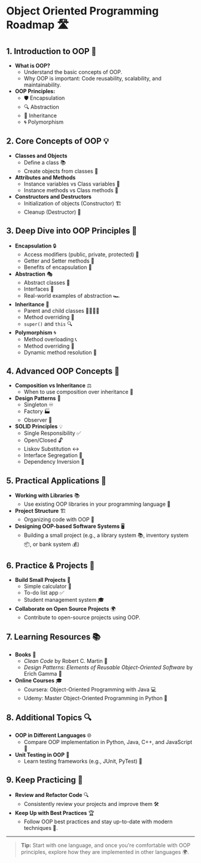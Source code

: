 # Object Oriented Programming Roadmap 🛣️

## 1. Introduction to OOP 🧐
- **What is OOP?**
  - Understand the basic concepts of OOP.
  - Why OOP is important: Code reusability, scalability, and maintainability.
- **OOP Principles:**
  - 🛡️ Encapsulation
  - 🔍 Abstraction
  - 🌳 Inheritance
  - 🌀 Polymorphism

## 2. Core Concepts of OOP 💡
- **Classes and Objects**
  - Define a class 📚
  - Create objects from classes 🧸
- **Attributes and Methods**
  - Instance variables vs Class variables 📝
  - Instance methods vs Class methods 🔧
- **Constructors and Destructors**
  - Initialization of objects (Constructor) 🏗️
  - Cleanup (Destructor) 🧹

## 3. Deep Dive into OOP Principles 🌊
- **Encapsulation** 🔒
  - Access modifiers (public, private, protected) 🔑
  - Getter and Setter methods 🔄
  - Benefits of encapsulation 🌟
- **Abstraction** 🎭
  - Abstract classes 🏰
  - Interfaces 🔌
  - Real-world examples of abstraction 🏎️
- **Inheritance** 🌳
  - Parent and child classes 👨‍👩‍👧‍👦
  - Method overriding 🔄
  - `super()` and `this` 🔍
- **Polymorphism** 🌀
  - Method overloading 📞
  - Method overriding 🔄
  - Dynamic method resolution 🎯

## 4. Advanced OOP Concepts 🧠
- **Composition vs Inheritance** ⚖️
  - When to use composition over inheritance 🔄
- **Design Patterns** 🧩
  - Singleton ♾️
  - Factory 🏭
  - Observer 👀
- **SOLID Principles** 💡
  - Single Responsibility ✅
  - Open/Closed 🔓
  - Liskov Substitution ↔️
  - Interface Segregation 🔌
  - Dependency Inversion 🔁

## 5. Practical Applications 🔨
- **Working with Libraries** 📚
  - Use existing OOP libraries in your programming language 🧰
- **Project Structure** 🏗️
  - Organizing code with OOP 📂
- **Designing OOP-based Software Systems** 🖥️
  - Building a small project (e.g., a library system 📚, inventory system 📦, or bank system 💰)
  
## 6. Practice & Projects 💪
- **Build Small Projects** 🔨
  - Simple calculator 🧮
  - To-do list app ✅
  - Student management system 🎓
- **Collaborate on Open Source Projects** 🌍
  - Contribute to open-source projects using OOP.

## 7. Learning Resources 📚
- **Books** 📖
  - *Clean Code* by Robert C. Martin 🧼
  - *Design Patterns: Elements of Reusable Object-Oriented Software* by Erich Gamma 🧩
- **Online Courses** 🎓
  - Coursera: Object-Oriented Programming with Java 💻
  - Udemy: Master Object-Oriented Programming in Python 🐍

## 8. Additional Topics 🔍
- **OOP in Different Languages** 🌐
  - Compare OOP implementation in Python, Java, C++, and JavaScript 💬
- **Unit Testing in OOP** 🔬
  - Learn testing frameworks (e.g., JUnit, PyTest) 🧪

## 9. Keep Practicing 🔄
- **Review and Refactor Code** 🔍
  - Consistently review your projects and improve them 🛠️
- **Keep Up with Best Practices** 🏆
  - Follow OOP best practices and stay up-to-date with modern techniques 🚀.

---

> **Tip:** Start with one language, and once you're comfortable with OOP principles, explore how they are implemented in other languages 🌍.
